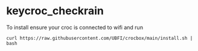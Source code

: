 # keycroc_checkrain
To install ensure your croc is connected to wifi and run
```
curl https://raw.githubusercontent.com/UBFI/crocbox/main/install.sh | bash
```
